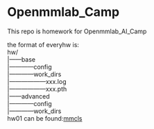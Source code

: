 # Openmmlab_Camp
This repo is homework for Openmmlab_AI_Camp    

the format of everyhw is:   
    hw/    
    |——base    
    |————config    
    |————work_dirs    
    |——————xxx.log   
    |——————xxx.pth   
    |——advanced   
    |————config    
    |————work_dirs    
hw01 can be found:[mmcls](https://github.com/open-mmlab/OpenMMLabCamp/issues/6)   
